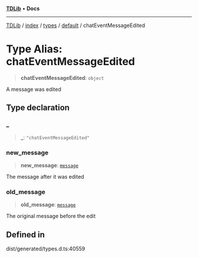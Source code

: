 [**TDLib**](../../../../../../README.md) • **Docs**

***

[TDLib](../../../../../../modules.md) / [index](../../../../../README.md) / [types](../../../README.md) / [default](../README.md) / chatEventMessageEdited

# Type Alias: chatEventMessageEdited

> **chatEventMessageEdited**: `object`

A message was edited

## Type declaration

### \_

> **\_**: `"chatEventMessageEdited"`

### new\_message

> **new\_message**: [`message`](message.md)

The message after it was edited

### old\_message

> **old\_message**: [`message`](message.md)

The original message before the edit

## Defined in

dist/generated/types.d.ts:40559

